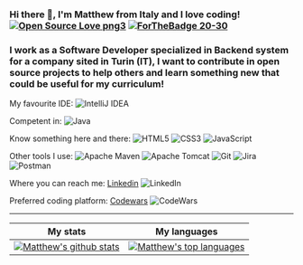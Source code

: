 ### Hi there 👋, I'm Matthew from Italy and I love coding! [![Open Source Love png3](https://badges.frapsoft.com/os/v3/open-source.png?v=103)](https://github.com/ellerbrock/open-source-badges/) [![ForTheBadge 20-30](http://ForTheBadge.com/images/badges/ages-20-30.svg)](http://ForTheBadge.com)

### I work as a Software Developer specialized in Backend system for a company sited in Turin (IT), I want to contribute in open source projects to help others and learn something new that could be useful for my curriculum!

My favourite IDE: ![IntelliJ IDEA](https://img.shields.io/badge/IntelliJIDEA-000000.svg?style=for-the-badge&logo=intellij-idea&logoColor=white)

Competent in: ![Java](https://img.shields.io/badge/java-%23ED8B00.svg?style=for-the-badge&logo=java&logoColor=white)

Know something here and there: ![HTML5](https://img.shields.io/badge/html5-%23E34F26.svg?style=for-the-badge&logo=html5&logoColor=white)
                               ![CSS3](https://img.shields.io/badge/css3-%231572B6.svg?style=for-the-badge&logo=css3&logoColor=white)
                               ![JavaScript](https://img.shields.io/badge/javascript-%23323330.svg?style=for-the-badge&logo=javascript&logoColor=%23F7DF1E)
                               
Other tools I use: ![Apache Maven](https://img.shields.io/badge/Apache%20Maven-C71A36?style=for-the-badge&logo=Apache%20Maven&logoColor=white)
                   ![Apache Tomcat](https://img.shields.io/badge/apache%20tomcat-%23F8DC75.svg?style=for-the-badge&logo=apache-tomcat&logoColor=black)
                   ![Git](https://img.shields.io/badge/git-%23F05033.svg?style=for-the-badge&logo=git&logoColor=white)
                   ![Jira](https://img.shields.io/badge/jira-%230A0FFF.svg?style=for-the-badge&logo=jira&logoColor=white)
                   ![Postman](https://img.shields.io/badge/Postman-FF6C37?style=for-the-badge&logo=postman&logoColor=white)
                   
Where you can reach me: [Linkedin](https://www.linkedin.com/in/matteo-inchingolo-9334b31a1/) ![LinkedIn](https://img.shields.io/badge/linkedin-%230077B5.svg?style=for-the-badge&logo=linkedin&logoColor=white)
                   
Preferred coding platform: [Codewars](https://www.codewars.com/users/Matte997) ![CodeWars](https://img.shields.io/badge/Codewars-B1361E?style=for-the-badge&logo=Codewars&logoColor=white)

---

|My stats |My languages |
|---|---|
|[![Matthew's github stats](https://github-readme-stats.vercel.app/api?username=Matte997&theme=blue-green)](https://github.com/anuraghazra/github-readme-stats) |[![Matthew's top languages](https://github-readme-stats.vercel.app/api/top-langs/?username=Matte997&theme=blue-green)](https://github.com/anuraghazra/github-readme-stats) |


